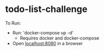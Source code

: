 # todo-list-challenge

To Run:<br>
  - Run: 'docker-compose up -d'
    - Requires docker and docker-compose
  - Open [localhost:8080](localhost:8080) in a browser

